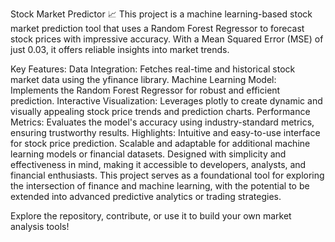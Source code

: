 Stock Market Predictor 📈
This project is a machine learning-based stock market prediction tool that uses a Random Forest Regressor to forecast stock prices with impressive accuracy. With a Mean Squared Error (MSE) of just 0.03, it offers reliable insights into market trends.

Key Features:
Data Integration: Fetches real-time and historical stock market data using the yfinance library.
Machine Learning Model: Implements the Random Forest Regressor for robust and efficient prediction.
Interactive Visualization: Leverages plotly to create dynamic and visually appealing stock price trends and prediction charts.
Performance Metrics: Evaluates the model's accuracy using industry-standard metrics, ensuring trustworthy results.
Highlights:
Intuitive and easy-to-use interface for stock price prediction.
Scalable and adaptable for additional machine learning models or financial datasets.
Designed with simplicity and effectiveness in mind, making it accessible to developers, analysts, and financial enthusiasts.
This project serves as a foundational tool for exploring the intersection of finance and machine learning, with the potential to be extended into advanced predictive analytics or trading strategies.

Explore the repository, contribute, or use it to build your own market analysis tools!

